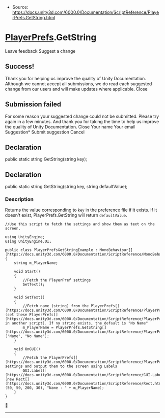 * Source: https://docs.unity3d.com/6000.0/Documentation/ScriptReference/PlayerPrefs.GetString.html

#  [PlayerPrefs](https://docs.unity3d.com/6000.0/Documentation/ScriptReference/PlayerPrefs.html).GetString
Leave feedback
Suggest a change
## Success!
Thank you for helping us improve the quality of Unity Documentation. Although we cannot accept all submissions, we do read each suggested change from our users and will make updates where applicable.
Close
## Submission failed
For some reason your suggested change could not be submitted. Please <a>try again</a> in a few minutes. And thank you for taking the time to help us improve the quality of Unity Documentation.
Close
Your name Your email Suggestion* Submit suggestion
Cancel
## Declaration
public static string GetString(string key); 
## Declaration
public static string GetString(string key, string defaultValue); 
### Description
Returns the value corresponding to `key` in the preference file if it exists.
If it doesn't exist, PlayerPrefs.GetString will return `defaultValue`.
```
//Use this script to fetch the settings and show them as text on the screen.  
  
using UnityEngine;
using UnityEngine.UI;  
  
public class PlayerPrefsGetStringExample : MonoBehaviour[](https://docs.unity3d.com/6000.0/Documentation/ScriptReference/MonoBehaviour.html)
{
    string m_PlayerName;  
  
    void Start()
    {
        //Fetch the PlayerPref settings
        SetText();
    }  
  
    void SetText()
    {
        //Fetch name (string) from the PlayerPrefs[](https://docs.unity3d.com/6000.0/Documentation/ScriptReference/PlayerPrefs.html) (set these PlayerPrefs[](https://docs.unity3d.com/6000.0/Documentation/ScriptReference/PlayerPrefs.html) in another script). If no string exists, the default is "No Name"
        m_PlayerName = PlayerPrefs.GetString[](https://docs.unity3d.com/6000.0/Documentation/ScriptReference/PlayerPrefs.GetString.html)("Name", "No Name");
    }  
  
    void OnGUI()
    {
        //Fetch the PlayerPrefs[](https://docs.unity3d.com/6000.0/Documentation/ScriptReference/PlayerPrefs.html) settings and output them to the screen using Labels
        GUI.Label[](https://docs.unity3d.com/6000.0/Documentation/ScriptReference/GUI.Label.html)(new Rect[](https://docs.unity3d.com/6000.0/Documentation/ScriptReference/Rect.html)(50, 50, 200, 30), "Name : " + m_PlayerName);
    }
}

```

* * *
